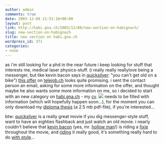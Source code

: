 ```yaml
---
author: admin
comments: true
date: 2003-12-08 21:52:18+00:00
layout: post
link: http://habi.gna.ch/2003/12/08/new-section-on-habignach/
slug: new-section-on-habignach
title: new section on habi.gna.ch
wordpress_id: 371
categories:
- none
---
```


as i'm still looking for a phd in the near future i keep looking for stuff that interests me, medical laser physics-stuff. (i really really reallylove being a messenger, but like kevin bacon says in [quicksilver](http://www.imdb.com/title/tt0091814/):  "you can't get old on a bike")
[this offer](http://www.telejob.ch/telejob/offer.xml?offer=2661) on [telejob.ch](http://www.telejob.ch/telejob/index.en.html) looks quite promising. 
i sent the contact person an email, asking for some more information on the offer, and thought maybe he also wants some more information on me, so i decided to start with an new category on [habi.gna.ch](http://habi.gna.ch/) - my [cv](http://habi.gna.ch/cv/).
[![](http://habi.gna.ch/blog/images/cv-tm.jpg)](http://habi.gna.ch/blog/images/cv.jpg)
needs to be filled with information (which will hopefully happen soon...), for the moment you can only download my [diploma thesis](http://habi.gna.ch/cv/tissue_soldering_and_precise_cutting.pdf) (a 2.5 mb pdf-file), if you're interested...

btw: [quicksilver](http://www.imdb.com/title/tt0091814/) is a really great movie if you dig messenger-style stuff, want to have an eighties flashback and just watch an old movie. i nearly couldn't believe that [kevin bacon](http://us.imdb.com/name/nm0000102/) (yes, mr. [hollow man](http://us.imdb.com/title/tt0164052/)!) is riding a [fixie](http://www.oldskooltrack.com/files/home.frame.html) throughout the movie, and [riding](http://www.63xc.com/gregg/101_1.htm) it really good, it's something really hard to do [with style](http://habi.gna.ch/pics/SUICMC03_Renzo/index_4.html)...
